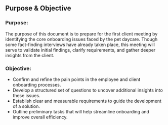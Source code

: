 ## Purpose & Objective

### Purpose:
The purpose of this document is to prepare for the first client meeting by identifying the core onboarding issues faced by the pet daycare. Though some fact-finding interviews have already taken place, this meeting will serve to validate initial findings, clarify requirements, and gather deeper insights from the client.

### Objective:
- Confirm and refine the pain points in the employee and client onboarding processes.
- Develop a structured set of questions to uncover additional insights into these issues.
- Establish clear and measurable requirements to guide the development of a solution.
- Outline preliminary tasks that will help streamline onboarding and improve overall efficiency.
